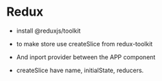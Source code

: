 # Redux

 - install @reduxjs/toolkit

 - to make store use createSlice from redux-toolkit
 - And inport provider between the APP component 
 - createSlice have name, initialState, reducers.
 